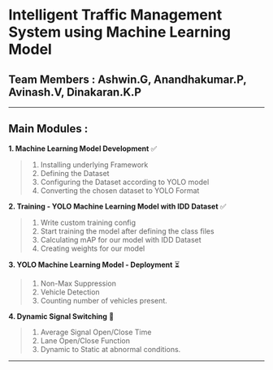  
# **Intelligent Traffic Management System using Machine Learning Model**

##  Team Members : Ashwin.G, Anandhakumar.P, Avinash.V, Dinakaran.K.P

--- 

## **Main Modules** : 

**1. Machine Learning Model Development** ✅
>1. Installing underlying Framework
>2. Defining the Dataset 
>3. Configuring the Dataset according to YOLO model
>4. Converting the chosen dataset to YOLO Format

**2. Training - YOLO Machine Learning Model with IDD Dataset** ✅
>1. Write custom training config
>2. Start training the model after defining the class files
>3. Calculating mAP for our model with IDD Dataset
>4. Creating weights for our model

**3. YOLO Machine Learning Model - Deployment** ⏳
>1. Non-Max Suppression
>2. Vehicle Detection
>3. Counting number of vehicles present.

**4. Dynamic Signal Switching** 🚦
>1. Average Signal Open/Close Time
>2. Lane Open/Close Function
>3. Dynamic to Static at abnormal conditions.
---
